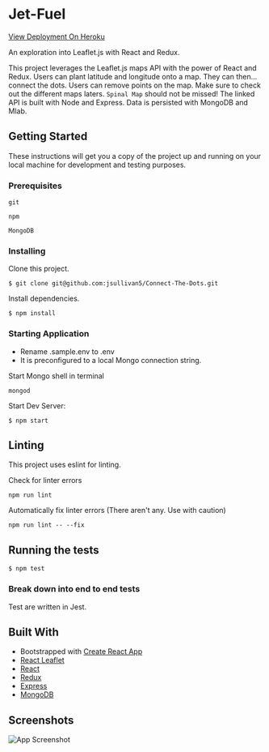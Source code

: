 # Jet-Fuel

[View Deployment On Heroku](https://connect-the-dots-map.herokuapp.com/)

An exploration into Leaflet.js with React and Redux.

This project leverages the Leaflet.js maps API with the power of React and Redux.
Users can plant latitude and longitude onto a map.  They can then... connect the dots.
Users can remove points on the map.  Make sure to check out the different maps laters.
`Spinal Map` should not be missed!  The linked API is built with Node and Express.
Data is persisted with MongoDB and Mlab.

## Getting Started

These instructions will get you a copy of the project up and running on your local machine for development and testing purposes.

### Prerequisites

```
git
```

```
npm
```

```
MongoDB
```

### Installing

Clone this project.
```
$ git clone git@github.com:jsullivan5/Connect-The-Dots.git

```
Install dependencies.
```
$ npm install
```

### Starting Application

* Rename .sample.env to .env
* It is preconfigured to a local Mongo connection string.

Start Mongo shell in terminal
```
mongod
```

Start Dev Server:
```
$ npm start
```

## Linting

This project uses eslint for linting.

Check for linter errors
```
npm run lint
```

Automatically fix linter errors (There aren't any.  Use with caution)
```
npm run lint -- --fix
```

## Running the tests

```
$ npm test
```

### Break down into end to end tests

Test are written in Jest.

## Built With

* Bootstrapped with [Create React App](https://github.com/facebook/create-react-app)
* [React Leaflet](https://github.com/PaulLeCam/react-leaflet)
* [React](https://reactjs.org/)
* [Redux](https://redux.js.org/)
* [Express](https://expressjs.com/en/api.html)
* [MongoDB](https://docs.mongodb.com/)

## Screenshots

![App Screenshot](screenshot.png?raw=true "Spinal Map!")
